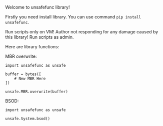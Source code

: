 Welcome to unsafefunc library!

Firstly you need install library. You can use command ``pip install unsafefunc``.

Run scripts only on VM!
Author not responding for any damage caused by this library!
Run scripts as admin.

Here are library functions:

MBR overwrite:
```
import unsafefunc as unsafe

buffer = bytes([
    # New MBR Here
])

unsafe.MBR.overwrite(buffer)
```

BSOD:
```
import unsafefunc as unsafe

unsafe.System.bsod()
```
